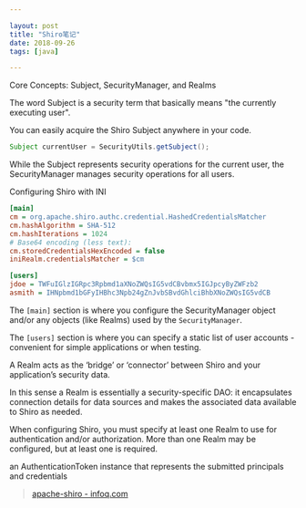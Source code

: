 ```yaml
---

layout: post
title: "Shiro笔记"
date: 2018-09-26
tags: [java]

---
```


Core Concepts: Subject, SecurityManager, and Realms

The word Subject is a security term that basically means "the currently executing user". 

You can easily acquire the Shiro Subject anywhere in your code.

```java
Subject currentUser = SecurityUtils.getSubject();
```

While the Subject represents security operations for the current user, the SecurityManager manages security operations for all users. 


Configuring Shiro with INI

```ini
[main]
cm = org.apache.shiro.authc.credential.HashedCredentialsMatcher
cm.hashAlgorithm = SHA-512
cm.hashIterations = 1024
# Base64 encoding (less text):
cm.storedCredentialsHexEncoded = false
iniRealm.credentialsMatcher = $cm

[users]
jdoe = TWFuIGlzIGRpc3Rpbmd1aXNoZWQsIG5vdCBvbmx5IGJpcyByZWFzb2
asmith = IHNpbmd1bGFyIHBhc3Npb24gZnJvbSBvdGhlciBhbXNoZWQsIG5vdCB
```

The `[main]` section is where you configure the SecurityManager object and/or any objects (like Realms) used by the `SecurityManager`. 

The `[users]` section is where you can specify a static list of user accounts - convenient for simple applications or when testing.


A Realm acts as the ‘bridge’ or ‘connector’ between Shiro and your application’s security data.

In this sense a Realm is essentially a security-specific DAO: it encapsulates connection details for data sources and makes the associated data available to Shiro as needed.

When configuring Shiro, you must specify at least one Realm to use for authentication and/or authorization. More than one Realm may be configured, but at least one is required.



an AuthenticationToken instance that represents the submitted principals and credentials




> [apache-shiro - infoq.com](https://www.infoq.com/articles/apache-shiro)